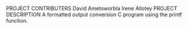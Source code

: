 PROJECT CONTRIBUTERS
David Ametoworbla
Irene Allotey
PROJECT DESCRIPTION
A formatted output conversion C program using the printf function.
